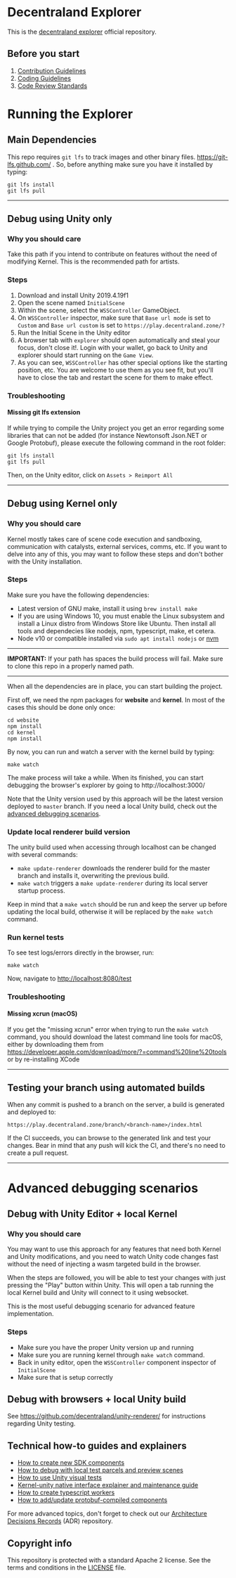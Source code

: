 # Decentraland Explorer

This is the [decentraland explorer](https://play.decentraland.org) official repository.

## Before you start

1. [Contribution Guidelines](.github/CONTRIBUTING.md)
2. [Coding Guidelines](docs/style-guidelines.md)
3. [Code Review Standards](docs/code-review-standards.md)

# Running the Explorer

## Main Dependencies

This repo requires `git lfs` to track images and other binary files. https://git-lfs.github.com/ .
So, before anything make sure you have it installed by typing:

    git lfs install
    git lfs pull

---

## Debug using Unity only

### Why you should care

Take this path if you intend to contribute on features without the need of modifying Kernel.
This is the recommended path for artists.

### Steps

1. Download and install Unity 2019.4.19f1
2. Open the scene named `InitialScene`
3. Within the scene, select the `WSSController` GameObject.
4. On `WSSController` inspector, make sure that `Base url mode` is set to `Custom`
   and `Base url custom` is set to `https://play.decentraland.zone/?`
5. Run the Initial Scene in the Unity editor
6. A browser tab with `explorer` should open automatically and steal your focus, don't close it!. Login with your wallet, go back to Unity and explorer should start running on the `Game View`.
7. As you can see, `WSSController` has other special options like the starting position, etc. You are welcome to use them as you see fit, but you'll have to close the tab and restart the scene for them to make effect.

### Troubleshooting

#### Missing git lfs extension

If while trying to compile the Unity project you get an error regarding some libraries that can not be added (for instance Newtonsoft
Json.NET or Google Protobuf), please execute the following command in the root folder:

    git lfs install
    git lfs pull

Then, on the Unity editor, click on `Assets > Reimport All`

---

## Debug using Kernel only

### Why you should care

Kernel mostly takes care of scene code execution and sandboxing, communication with catalysts, external services, comms, etc. If you want to delve into any of this, you may want to follow these steps and don't bother with the Unity installation.

### Steps

Make sure you have the following dependencies:

- Latest version of GNU make, install it using `brew install make`
- If you are using Windows 10, you must enable the Linux subsystem and install a Linux distro from Windows Store like Ubuntu. Then install all tools and dependecies like nodejs, npm, typescript, make, et cetera.
- Node v10 or compatible installed via `sudo apt install nodejs` or [nvm](https://github.com/nvm-sh/nvm)

---

**IMPORTANT:** If your path has spaces the build process will fail. Make sure to clone this repo in a properly named path.

---

When all the dependencies are in place, you can start building the project.

First off, we need the npm packages for **website** and **kernel**. In most of the cases this should be done only once:

    cd website
    npm install
    cd kernel
    npm install

By now, you can run and watch a server with the kernel build by typing:

    make watch

The make process will take a while. When its finished, you can start debugging the browser's explorer by going to http://localhost:3000/

Note that the Unity version used by this approach will be the latest version deployed to `master` branch. If you need a local Unity build, check out the [advanced debugging scenarios](#advanced-debugging-scenarios).

### Update local renderer build version

The unity build used when accessing through localhost can be changed with several commands:

- `make update-renderer` downloads the renderer build for the master branch and installs it, overwriting the previous build.
- `make watch` triggers a `make update-renderer` during its local server startup process.

Keep in mind that a `make watch` should be run and keep the server up before updating the local build, otherwise it will be replaced by the `make watch` command.

### Run kernel tests

To see test logs/errors directly in the browser, run:

    make watch

Now, navigate to [http://localhost:8080/test](http://localhost:8080/test)

### Troubleshooting

#### Missing xcrun (macOS)

If you get the "missing xcrun" error when trying to run the `make watch` command, you should download the latest command line tools for macOS, either by downloading them from https://developer.apple.com/download/more/?=command%20line%20tools or by re-installing XCode

---

## Testing your branch using automated builds

When any commit is pushed to a branch on the server, a build is generated and deployed to:

    https://play.decentraland.zone/branch/<branch-name>/index.html

If the CI succeeds, you can browse to the generated link and test your changes. Bear in mind that any push will kick the CI, and there's no need to create a pull request.

---

<a name="advanced-debugging-scenarios"></a>

# Advanced debugging scenarios

## Debug with Unity Editor + local Kernel

### Why you should care

You may want to use this approach for any features that need both Kernel and Unity modifications, and you need to watch Unity code changes fast without the need of injecting a wasm targeted build in the browser.

When the steps are followed, you will be able to test your changes with just pressing the "Play" button within Unity. This will open a tab running the local Kernel build and Unity will connect to it using websocket.

This is the most useful debugging scenario for advanced feature implementation.

### Steps

- Make sure you have the proper Unity version up and running
- Make sure you are running kernel through `make watch` command.
- Back in unity editor, open the `WSSController` component inspector of `InitialScene`
- Make sure that is setup correctly

## Debug with browsers + local Unity build

See https://github.com/decentraland/unity-renderer/ for instructions regarding Unity testing.

## Technical how-to guides and explainers

- [How to create new SDK components](docs/how-to-create-new-sdk-components.md)
- [How to debug with local test parcels and preview scenes](docs/how-to-test-parcels-and-preview-scenes.md)
- [How to use Unity visual tests](docs/how-to-use-unity-visual-tests.md)
- [Kernel-unity native interface explainer and maintenance guide](docs/kernel-unity-native-interface-explainer.md)
- [How to create typescript workers](docs/how-to-create-typescript-workers.md)
- [How to add/update protobuf-compiled components](docs/how-to-add-or-update-protobuf-compiled-components.md)

For more advanced topics, don't forget to check out our [Architecture Decisions Records](https://github.com/decentraland/adr) (ADR) repository.

## Copyright info

This repository is protected with a standard Apache 2 license. See the terms and conditions in the [LICENSE](https://github.com/decentraland/unity-client/blob/master/LICENSE) file.
